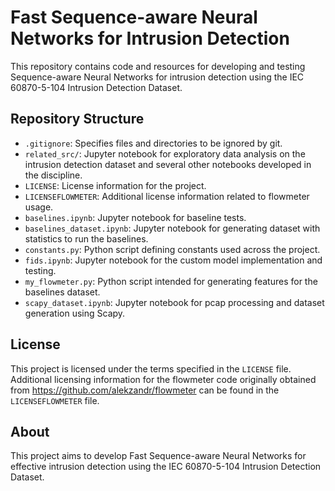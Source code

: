 # Fast Sequence-aware Neural Networks for Intrusion Detection

This repository contains code and resources for developing and testing Sequence-aware Neural Networks for intrusion detection using the IEC 60870-5-104 Intrusion Detection Dataset.

## Repository Structure

- `.gitignore`: Specifies files and directories to be ignored by git.
- `related_src/`: Jupyter notebook for exploratory data analysis on the intrusion detection dataset and several other notebooks developed in the discipline.
- `LICENSE`: License information for the project.
- `LICENSEFLOWMETER`: Additional license information related to flowmeter usage.
- `baselines.ipynb`: Jupyter notebook for baseline tests.
- `baselines_dataset.ipynb`: Jupyter notebook for generating dataset with statistics to run the baselines.
- `constants.py`: Python script defining constants used across the project.
- `fids.ipynb`: Jupyter notebook for the custom model implementation and testing.
- `my_flowmeter.py`: Python script intended for generating features for the baselines dataset.
- `scapy_dataset.ipynb`: Jupyter notebook for pcap processing and dataset generation using Scapy.

## License

This project is licensed under the terms specified in the `LICENSE` file. Additional licensing information for the flowmeter code originally obtained from https://github.com/alekzandr/flowmeter can be found in the `LICENSEFLOWMETER` file.


## About

This project aims to develop Fast Sequence-aware Neural Networks for effective intrusion detection using the IEC 60870-5-104 Intrusion Detection Dataset.